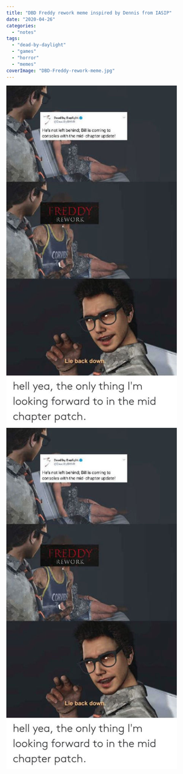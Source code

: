 ```yaml
---
title: "DBD Freddy rework meme inspired by Dennis from IASIP"
date: "2020-04-26"
categories: 
  - "notes"
tags: 
  - "dead-by-daylight"
  - "games"
  - "horror"
  - "memes"
coverImage: "DBD-Freddy-rework-meme.jpg"
---
```


[![](images/DBD-Freddy-rework-meme.jpg)](images/DBD-Freddy-rework-meme.jpg)
[![](images/DBD-Freddy-rework-meme.jpg)](images/DBD-Freddy-rework-meme.jpg)
